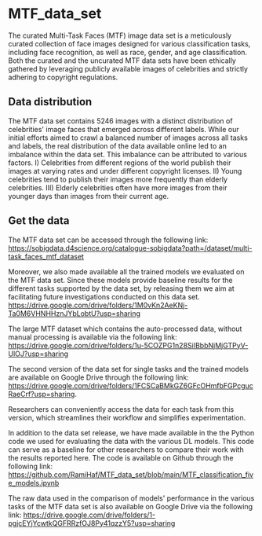 # MTF_data_set
The curated Multi-Task Faces (MTF) image data set is a meticulously curated collection of face images designed for various classification tasks, including face recognition, as well as race, gender, and age
classification. Both the curated and the uncurated MTF data sets have been ethically gathered by leveraging publicly available images of celebrities and strictly adhering to copyright regulations.

## Data distribution
The MTF data set contains 5246 images with a distinct distribution of celebrities' image faces that emerged across different labels. While our initial efforts aimed to crawl a balanced number of images across all tasks and labels, the real distribution of the data available online led to an imbalance within the data set. This imbalance can be attributed to various factors. I) Celebrities from different regions of the world publish their images at varying rates and under different copyright licenses. II) Young celebrities tend to publish their images more frequently than elderly celebrities. III) Elderly celebrities often have more images from their younger days than images from their current age.








## Get the data
The MTF data set can be accessed through the following link:
https://sobigdata.d4science.org/catalogue-sobigdata?path=/dataset/multi-task_faces_mtf_dataset

Moreover, we also made available all the trained models we evaluated on the MTF data set. Since these models provide baseline results for the different tasks supported by the data set, by releasing them we aim at facilitating future investigations conducted on this data set.
https://drive.google.com/drive/folders/1M0vKn2AeKNj-Ta0M6VHNHHznJYbLobtU?usp=sharing


The large MTF dataset which contains the auto-processed data, without manual processing is available via the following link: https://drive.google.com/drive/folders/1u-5COZPG1n28SiIBbbNjMjGTPyV-UlOJ?usp=sharing


The second version of the data set for single tasks and the trained models are available on Google Drive through the following link: 
https://drive.google.com/drive/folders/1FCSCaBMkGZ6GFcOHmfbFGPcgucRaeCrf?usp=sharing.

Researchers can conveniently access the data for each task from this version, which streamlines their workflow and simplifies experimentation.

In addition to the data set release, we have made available in the the Python code we used for evaluating the data with the various DL models. This code can serve as a baseline for other researchers to compare their work with the results reported here. The code is available on Github through the following link: 
https://github.com/RamiHaf/MTF_data_set/blob/main/MTF_classification_five_models.ipynb

The raw data used in the comparison of models' performance in the various tasks of the MTF data set is also available on Google Drive via the following link: https://drive.google.com/drive/folders/1-pgjcEYjYcwtkQGFRRzfOJ8Py41qzzY5?usp=sharing
